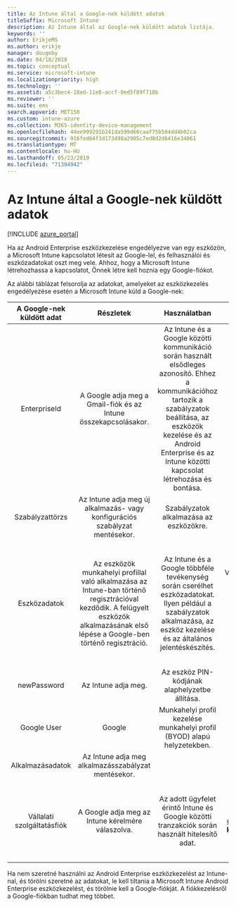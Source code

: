 ```yaml
---
title: Az Intune által a Google-nek küldött adatok
titleSuffix: Microsoft Intune
description: Az Intune által az Google-nek küldött adatok listája.
keywords: ''
author: ErikjeMS
ms.author: erikje
manager: dougeby
ms.date: 04/18/2018
ms.topic: conceptual
ms.service: microsoft-intune
ms.localizationpriority: high
ms.technology: ''
ms.assetid: a5c3bec4-18ed-11e8-accf-0ed5f89f718b
ms.reviewer: ''
ms.suite: ems
search.appverid: MET150
ms.custom: intune-azure
ms.collection: M365-identity-device-management
ms.openlocfilehash: 44ee999291b241da599d66caaf75b504dd4b02ca
ms.sourcegitcommit: 916fed64f3d173498a2905c7ed8d2d6416e34061
ms.translationtype: MT
ms.contentlocale: hu-HU
ms.lasthandoff: 05/23/2019
ms.locfileid: "71304942"
---
```

# <a name="data-intune-sends-to-google"></a>Az Intune által a Google-nek küldött adatok

[!INCLUDE [azure_portal](./includes/azure_portal.md)]

Ha az Android Enterprise eszközkezelése engedélyezve van egy eszközön, a Microsoft Intune kapcsolatot létesít az Google-lel, és felhasználói és eszközadatokat oszt meg vele. Ahhoz, hogy a Microsoft Intune létrehozhassa a kapcsolatot, Önnek létre kell hoznia egy Google-fiókot.

Az alábbi táblázat felsorolja az adatokat, amelyeket az eszközkezelés engedélyezése esetén a Microsoft Intune küld a Google-nek:


| A Google-nek küldött adat | Részletek | Használatban | Példa |
|:---:|:---:|:---:|:---:|
| EnterpriseId | A Google adja meg a Gmail-fiók és az Intune összekapcsolásakor. | Az Intune és a Google közötti kommunikáció során használt elsődleges azonosító.  Ehhez a kommunikációhoz tartozik a szabályzatok beállítása, az eszközök kezelése és az Android Enterprise és az Intune közötti kapcsolat létrehozása és bontása. | Egyedi azonosító, példa formátum: LC04eik8a6 |
| Szabályzattörzs | Az Intune adja meg új alkalmazás- vagy konfigurációs szabályzat mentésekor. | Szabályzatok alkalmazása az eszközökre. | Ez az egy alkalmazás- vagy konfigurációs szabályzathoz konfigurált összes beállítás gyűjteménye. Ha azok egy szabályzatban meg vannak adva, akkor tartalmazhat olyan ügyféladatokat is, mint a hálózati nevek, alkalmazásnevek és alkalmazás-specifikus beállítások. |
| Eszközadatok | Az eszközök munkahelyi profillal való alkalmazása az Intune-ban történő regisztrációval kezdődik. A felügyelt eszközök alkalmazásának első lépése a Google-ben történő regisztráció. | Az Intune és a Google többféle tevékenység során cserélhet eszközadatokat. Ilyen például a szabályzatok alkalmazása, az eszköz kezelése és az általános jelentéskészítés. | **Az eszköz neveként használt egyedi azonosító.** Példa: enterprises/LC04ebru7b/devices/3592d971168f9ae4<br>**A felhasználó neveként használt egyedi azonosító.** Példa: Vállalatok/LC04ebru7b/felhasználók/116838519924207449711<br>**Eszköz állapota** Példák: Aktív, letiltva, kiépítés.<br>**Megfelelőségi állapotok.** Példák: A beállítás nem támogatott, a szükséges alkalmazások hiányoznak<br>**Szoftveradatok.** Példák: szoftverfrissítések & verzió javítási szintje.<br>**Hálózati adatok.** Példák: IMEI, MEID, WifiMacAddress<br>**Device Settings.** Példák: A titkosítási szintekre vonatkozó információk &, hogy az eszköz engedélyezi-e az ismeretlen alkalmazásokat.<br> A lap alján egy JSON-üzenetminta is található. |
| newPassword | Az Intune adja meg. | Az eszköz PIN-kódjának alaphelyzetbe állítása. | Az új jelszóként használt sztring. |
| Google User | Google | Munkahelyi profil kezelése munkahelyi profil (BYOD) alapú helyzetekben. | Egyedi azonosító a kapcsolt Gmail-fiókhoz. Példa: 114223373813435875042 |
| Alkalmazásadatok | Az Intune adja meg alkalmazásszabályzat mentésekor. |  | Alkalmazásnév sztringje. Példa: app:com.microsoft.windowsintune.companyportal |
| Vállalati szolgáltatásfiók | A Google adja meg az Intune kérelmére válaszolva. | Az adott ügyfelet érintő Intune és Google közötti tranzakciók során használt hitelesítő adat. | Több részből áll:<br> **EnterpriseId**: lásd fent.<br>**UPN**: az ügyfél részéről történő hitelesítéshez generált UPN.<br>Például: w49d77900526190e26708c31c9e8a0@pfwp-commicrosoftonedfmdm2.google.com.iam.gserviceaccount.com<br>**Kulcs**: A hitelesítési kérelmekben használt Base64 kódolású blob a szolgáltatásban titkosítva van, de a blob így néz ki:<br> A felhasználó kulcsaként használt egyedi azonosító<br>Példa: a70d4d53eefbd781ce7ad6a6495c65eb15e74f1f |


Ha nem szeretné használni az Android Enterprise eszközkezelést az Intune-nal, és törölni szeretné az adatokat, le kell tiltania a Microsoft Intune Android Enterprise eszközkezelést, és törölnie kell a Google-fiókját. A fiókkezelésről a Google-fiókban tudhat meg többet.


